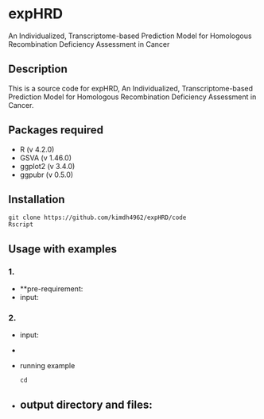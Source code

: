 # expHRD
An Individualized, Transcriptome-based Prediction Model for Homologous Recombination Deficiency Assessment in Cancer


## Description
This is a source code for expHRD, An Individualized, Transcriptome-based Prediction Model for Homologous Recombination Deficiency Assessment in Cancer.


## Packages required
  - R (v 4.2.0)
  - GSVA (v 1.46.0)
  - ggplot2 (v 3.4.0)
  - ggpubr (v 0.5.0)

## Installation

    git clone https://github.com/kimdh4962/expHRD/code
    Rscript 


## Usage with examples
### 1. 
- **pre-requirement: 
- input:  


### 2. 
- input: 
- 
- running example

      cd 
- output directory and files:
    - 
